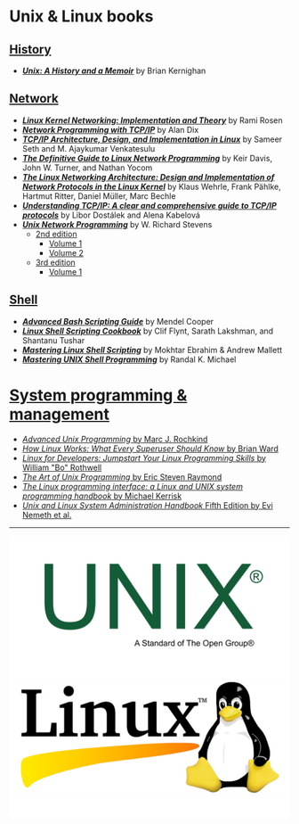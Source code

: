 # Unix & Linux books

## [History](./books/history)

* [**_Unix: A History and a Memoir_**](./books/history/UNIX-A-History-and-a-Memoir_RuLit_Me_616356.pdf) by Brian Kernighan

## [Network](./books/network/)

* [**_Linux Kernel Networking: Implementation and Theory_**](./books/network/Linux%20Kernel%20Networking%20-%20Implementation%20and%20Theory.pdf) by Rami Rosen
* [**_Network Programming with TCP/IP_**](./books/network/Network%20Programming%20With%20TCP_IP.pdf) by Alan Dix
* [**_TCP/IP Architecture, Design, and Implementation in Linux_**](./books/network/TCP_IP_ARCHITECTURE_DESIGN_AND_IMPLEMENT.pdf) by Sameer Seth and M. Ajaykumar Venkatesulu
* [**_The Definitive Guide to Linux Network Programming_**](./books/network/The%20Definitive%20Guide%20to%20Linux%20Network%20Programming.pdf) by Keir Davis, John W. Turner, and Nathan Yocom
* [**_The Linux Networking Architecture: Design and Implementation of Network Protocols in the Linux Kernel_**](./books/network/The%20Linux%20Networking%20Architecture%20Design%20and%20Implementation%20of%20Network%20Protocols%20in%20the%20Linux%20Kernel.pdf) by Klaus Wehrle, Frank Pählke, Hartmut Ritter, Daniel Müller, Marc Bechle
* [**_Understanding TCP/IP: A clear and comprehensive guide to TCP/IP protocols_**](./books/network/Understanding%20TCP_IP%20a%20clear%20and%20comprehensive%20guide%20to%20TCP_IP%20protocols.pdf) by Libor Dostálek and Alena Kabelová
* [**_Unix Network Programming_**](./books/network/Unix%20Network%20Programming%20-%20W.%20Richard%20Stevens/) by W. Richard Stevens
    * [2nd edition](./books/network/Unix%20Network%20Programming%20-%20W.%20Richard%20Stevens/2nd%20Edition/)
        * [Volume 1](./books/network/Unix%20Network%20Programming%20-%20W.%20Richard%20Stevens/2nd%20Edition/Unix%20Network%20Programming%20-%20W.%20Richard%20Stevens%20-%202nd%20Edition%20Volume%201.pdf)
        * [Volume 2](./books/network/Unix%20Network%20Programming%20-%20W.%20Richard%20Stevens/2nd%20Edition/Unix%20Network%20Programming%20-%20W.%20Richard%20Stevens%20-%202nd%20Edition%20Volume%202.pdf)
    * [3rd edition](./books/network/Unix%20Network%20Programming%20-%20W.%20Richard%20Stevens/3rd%20Edition/)
        * [Volume 1](./books/network/Unix%20Network%20Programming%20-%20W.%20Richard%20Stevens/3rd%20Edition/Unix%20Network%20Programming%20-%20W.%20Richard%20Stevens%20-%203rd%20Edition%20Volume%201.pdf)

## [Shell](./books/shell/)

* [**_Advanced Bash Scripting Guide_**](./books/shell/0245-advanced-bash-scripting-guide.pdf) by Mendel Cooper
* [**_Linux Shell Scripting Cookbook_**](./books/shell/Linux%20Shell%20Scripting%20Cookbook%20-%20Third%20Edition.pdf) by Clif Flynt, Sarath Lakshman, and Shantanu Tushar
* [**_Mastering Linux Shell Scripting_**](./books/shell/mastering-linux-shell-scripting.pdf) by Mokhtar Ebrahim & Andrew Mallett
* [**_Mastering UNIX Shell Programming_**](./books/shell/Mastering%20UNIX%20Shell%20Scripting.pdf) by Randal K. Michael

# [System programming & management](./books/system/)

* [*Advanced Unix Programming* by Marc J. Rochkind](./books/system/Advanced%20Unix%20Programming%202nd%20Edition%20by%20Marc%20J.%20Rochkind.pdf)
* [*How Linux Works: What Every Superuser Should Know* by Brian Ward](./books/system/How%20Linux%20Works%20What%20Every%20Superuser%20Should%20Know%202nd%20Edition.pdf)
* [*Linux for Developers: Jumpstart Your Linux Programming Skills* by William "Bo" Rothwell](./books/system/Linux%20for%20Developers%20Jumpstart%20Your%20Linux%20Programming%20Skills.pdf)
* [*The Art of Unix Programming* by Eric Steven Raymond](./books/system/The%20Art%20of%20Unix%20Programming%20by%20Eric%20Steven%20Raymond.pdf)
* [*The Linux programming interface: a Linux and UNIX system programming handbook* by Michael Kerrisk](./books/system/The%20Linux%20programming%20interface%20a%20Linux%20and%20UNIX%20system%20programming%20handbook%20(Michael%20Kerrisk)%20(z-lib.org).pdf)
* [*Unix and Linux System Administration Handbook* Fifth Edition by Evi Nemeth et al.](./books/system/2017%20Nemeth%20Evi%20etal%20-%20UNIX%20and%20Linux%20System%20Administration%20Handbook[5thED]_Rell.pdf)

----

![Unix & Linux](./Unix%20%26%20Linux.png)